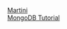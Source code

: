 [Martini](https://github.com/go-martini/martini)  
[MongoDB Tutorial](http://www.tutorialspoint.com/mongodb/)  
